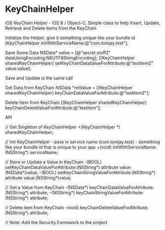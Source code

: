 # KeyChainHelper
iOS KeyChain Helper - iOS 8 / Object-C. Simple class to help Insert, Update, Retrieve and Delete items from the KeyChain

Initialize the Helper, give it something unique like your bundle id
[KeyChainHelper initWithServiceName:@"com.tomjay.test"];

Save Some Data
NSData* value = [@"secret stuff2" dataUsingEncoding:NSUTF8StringEncoding];
[[KeyChainHelper sharedKeyChainHelper] setKeyChainDataValueForAttribute:@"testitem2" value:value];

Save and Update is the same call

Get Data from KeyChain
 NSData *retValue = [[KeyChainHelper sharedKeyChainHelper] keyChainDataValueForAttribute:@"testitem2"];

Delete Item from KeyChain
[[KeyChainHelper sharedKeyChainHelper] keyChainDeleteValueForAttribute:@"testitem"];




API

// Get Singleton of KeyChainHelper
+(KeyChainHelper *) sharedKeyChainHelper;

// Init KeyChainHelper - pass in service name (com.tomjay.test) - something like your bundle id that is unique to your app
+(void) initWithServiceName:(NSString*) serviceName;


// Store or Update a Value in KeyChain
-(BOOL) setKeyChainDataValueForAttribute:(NSString*) attribute value:(NSData*)value;
-(BOOL) setKeyChainStringValueForAttribute:(NSString*) attribute value:(NSString*)value;


// Get a Value from KeyChain
-(NSData*) keyChainDataValueForAttribute:(NSString*) attribute;
-(NSString*) keyChainStringValueForAttribute:(NSString*) attribute;


// Delete item from KeyChain
-(void) keyChainDeleteValueForAttribute:(NSString*) attribute;





// Note: Add the Security.framework to the project




